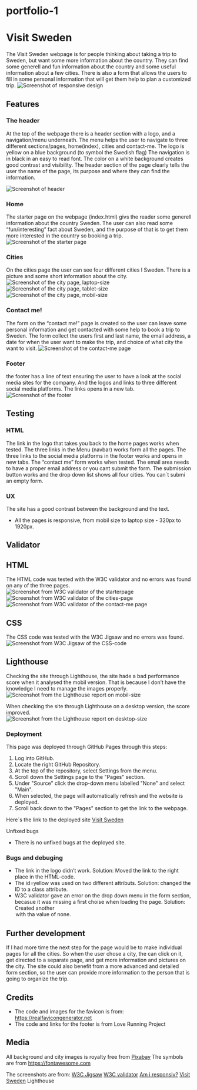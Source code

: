 # portfolio-1
# Visit Sweden
The Visit Sweden webpage is for people thinking about taking a trip to Sweden, but want some more information about the country. They can find some generell and fun information about the country and some useful information about a few cities. There is also a form that allows the users to fill in some personal information that will get them help to plan a customized trip.
![Screenshot of responsive design](assets/readme-img/responsivedesign.png)

## Features
### The header
At the top of the webpage there is a header section with a logo, and a navigation/menu underneath. The menu helps the user to navigate to three different sections/pages, home(index), cities and contact-me. 
The logo is yellow on a blue background (to symbol the Swedish flag) 
The navigation is in black in an easy to read font. The color on a white background creates good contrast and visibility. 
The header section of the page clearly tells the user the name of the page, its purpose and where they can find the information. 

![Screenshot of header](assets/readme-img/header.png)

### Home
The starter page on the webpage (index.html) givs the reader some generell information about the country Sweden. The user can also read some “fun/interesting” fact about Sweden, and the purpose of that is to get them more interested in the country so booking a trip.  
![Screenshot of the starter page](assets/readme-img/home.png)

### Cities 
On the cities page the user can see four different cities I Sweden. There is a picture and some short information about the city. 
![Screenshot of the city page, laptop-size](assets/readme-img/cities-laptop.png)
![Screenshot of the city page, tablet-size](assets/readme-img/cities-tablet.png)
![Screenshot of the city page, mobil-size](assets/readme-img/cities-mobil.png)

### Contact me!
The form on the “contact me!” page is created so the user can leave some personal information and get contacted with some help to book a trip to Sweden. 
The form collect the users first and last name, the email address, a date for when the user want to make the trip, and choice of what city the want to visit. 
![Screenshot of the contact-me page](assets/readme-img/contact-me.png)

### Footer
the footer has a line of text ensuring the user to have a look at the social media sites for the company. And the logos and links to three different social media platforms. The links opens in a new tab. 
![Screenshot of the footer](assets/readme-img/footer.png)

## Testing
### HTML
The link in the logo that takes you back to the home pages works when tested. 
The three links in the Menu (navbar) works form all the pages. 
The three links to the social media platforms in the footer works and opens in new tabs. 
The “contact me” form works when tested. The email area needs to have a proper email address or you cant submit the form. The submission button works and the drop down list shows all four cities. You can´t submi an empty form.   

### UX 
The site has a good contrast between the background and the text.
- All the pages is responsive, from mobil size to laptop size - 320px to 1920px.

## Validator 
## HTML
The HTML code was tested with the W3C validator and no errors was found on any of the three pages. 
![Screenshot from W3C validator of the starterpage](assets/readme-img/validate-home.png)
![Screenshot from W3C validator of the cities-page](assets/readme-img/valindate-cities.png)
![Screenshot from W3C validator of the contact-me page](assets/readme-img/validate-contact-me.png)

## CSS
The CSS code was tested with the W3C Jigsaw and no errors was found.
![Screenshot from W3C Jigsaw of the CSS-code](assets/readme-img/validate-css.png)

## Lighthouse
Checking the site through Lighthouse, the site hade a bad performance score when it analysed the mobil version. That is because I don’t have the knowledge I need to manage the images properly.  
![Screenshot from the Lighthouse report on mobil-size](assets/readme-img/Lighthouse-mobil.png)

When checking the site through Lighthouse on a desktop version, the score improved.  
![Screenshot from the Lighthouse report on desktop-size](assets/readme-img/Lighthuse-desktop.png)

### Deployment
This page was deployed through GitHub Pages through this steps:

1. Log into GitHub.
2. Locate the right GitHub Repository.
3. At the top of the repository, select Settings from the menu.
4. Scroll down the Settings page to the "Pages" section.
5. Under "Source" click the drop-down menu labelled "None" and select "Main".
6. When selected, the page will automatically refresh and the website is deployed.
7. Scroll back down to the "Pages" section to get the link to the webpage.

Here´s the link to the deployed site [Visit Sweden](https://lindaapersson.github.io/portfolio-1/index.html)

Unfixed bugs
- There is no unfixed bugs at the deployed site. 

### Bugs and debuging 
- The link in the logo didn’t work. Solution: Moved the link to the right place in the HTML-code. 
- The id=yellow was used on two different attributs. Solution: changed the ID to a class attribute. 
- W3C validator gave an error on the drop down menu in the form section, becasue it was missing a first choise when loading the page. Solution: Created another <option> with tha value of none.  

## Further development
If I had more time the next step for the page would be to make individual pages for all the cities. So when the user chose a city, the can click on it, get directed to a separate page, and get more information and pictures on the city. 
The site could also benefit from a more advanced and detailed form section, so the user can provide more information to the person that is going to organize the trip. 

## Credits
- The code and images for the favicon is from: https://realfavicongenerator.net
- The code and links for the footer is from Love Running Project 

## Media 
All background and city images is royalty free from [Pixabay](https://pixabay.com/sv/)
The symbols are from https://fontawesome.com

The screenshots are from: 
[W3C Jigsaw](https://jigsaw.w3.org/css-validator/)
[W3C validator](https://validator.w3.org/)
[Am i responsiv?](https://ui.dev/amiresponsive)
[Visit Sweden](https://lindaapersson.github.io/portfolio-1/index.html)
Lighthouse
